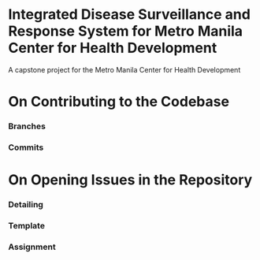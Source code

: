 # Integrated Disease Surveillance and Response System for Metro Manila Center for Health Development
A capstone project for the Metro Manila Center for Health Development

# On Contributing to the Codebase
### Branches

### Commits

# On Opening Issues in the Repository
### Detailing

### Template

### Assignment
